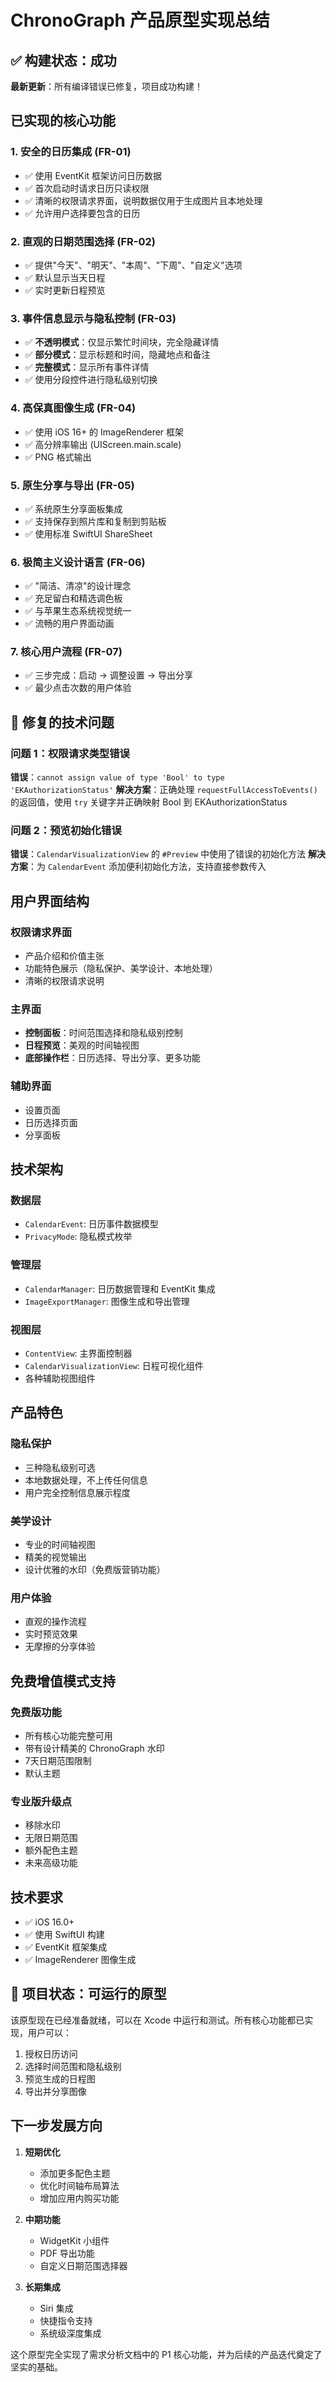 # ChronoGraph 产品原型实现总结

## ✅ 构建状态：成功 

**最新更新**：所有编译错误已修复，项目成功构建！

## 已实现的核心功能

### 1. **安全的日历集成** (FR-01)
- ✅ 使用 EventKit 框架访问日历数据
- ✅ 首次启动时请求日历只读权限
- ✅ 清晰的权限请求界面，说明数据仅用于生成图片且本地处理
- ✅ 允许用户选择要包含的日历

### 2. **直观的日期范围选择** (FR-02)
- ✅ 提供"今天"、"明天"、"本周"、"下周"、"自定义"选项
- ✅ 默认显示当天日程
- ✅ 实时更新日程预览

### 3. **事件信息显示与隐私控制** (FR-03)
- ✅ **不透明模式**：仅显示繁忙时间块，完全隐藏详情
- ✅ **部分模式**：显示标题和时间，隐藏地点和备注
- ✅ **完整模式**：显示所有事件详情
- ✅ 使用分段控件进行隐私级别切换

### 4. **高保真图像生成** (FR-04)
- ✅ 使用 iOS 16+ 的 ImageRenderer 框架
- ✅ 高分辨率输出 (UIScreen.main.scale)
- ✅ PNG 格式输出

### 5. **原生分享与导出** (FR-05)
- ✅ 系统原生分享面板集成
- ✅ 支持保存到照片库和复制到剪贴板
- ✅ 使用标准 SwiftUI ShareSheet

### 6. **极简主义设计语言** (FR-06)
- ✅ "简洁、清凉"的设计理念
- ✅ 充足留白和精选调色板
- ✅ 与苹果生态系统视觉统一
- ✅ 流畅的用户界面动画

### 7. **核心用户流程** (FR-07)
- ✅ 三步完成：启动 → 调整设置 → 导出分享
- ✅ 最少点击次数的用户体验

## 🐛 修复的技术问题

### 问题 1：权限请求类型错误
**错误**：`cannot assign value of type 'Bool' to type 'EKAuthorizationStatus'`
**解决方案**：正确处理 `requestFullAccessToEvents()` 的返回值，使用 `try` 关键字并正确映射 Bool 到 EKAuthorizationStatus

### 问题 2：预览初始化错误
**错误**：`CalendarVisualizationView` 的 `#Preview` 中使用了错误的初始化方法
**解决方案**：为 `CalendarEvent` 添加便利初始化方法，支持直接参数传入

## 用户界面结构

### 权限请求界面
- 产品介绍和价值主张
- 功能特色展示（隐私保护、美学设计、本地处理）
- 清晰的权限请求说明

### 主界面
- **控制面板**：时间范围选择和隐私级别控制
- **日程预览**：美观的时间轴视图
- **底部操作栏**：日历选择、导出分享、更多功能

### 辅助界面
- 设置页面
- 日历选择页面
- 分享面板

## 技术架构

### 数据层
- `CalendarEvent`: 日历事件数据模型
- `PrivacyMode`: 隐私模式枚举

### 管理层
- `CalendarManager`: 日历数据管理和 EventKit 集成
- `ImageExportManager`: 图像生成和导出管理

### 视图层
- `ContentView`: 主界面控制器
- `CalendarVisualizationView`: 日程可视化组件
- 各种辅助视图组件

## 产品特色

### 隐私保护
- 三种隐私级别可选
- 本地数据处理，不上传任何信息
- 用户完全控制信息展示程度

### 美学设计
- 专业的时间轴视图
- 精美的视觉输出
- 设计优雅的水印（免费版营销功能）

### 用户体验
- 直观的操作流程
- 实时预览效果
- 无摩擦的分享体验

## 免费增值模式支持

### 免费版功能
- 所有核心功能完整可用
- 带有设计精美的 ChronoGraph 水印
- 7天日期范围限制
- 默认主题

### 专业版升级点
- 移除水印
- 无限日期范围
- 额外配色主题
- 未来高级功能

## 技术要求
- ✅ iOS 16.0+
- ✅ 使用 SwiftUI 构建
- ✅ EventKit 框架集成
- ✅ ImageRenderer 图像生成

## 🚀 项目状态：可运行的原型

该原型现在已经准备就绪，可以在 Xcode 中运行和测试。所有核心功能都已实现，用户可以：

1. 授权日历访问
2. 选择时间范围和隐私级别
3. 预览生成的日程图
4. 导出并分享图像

## 下一步发展方向

1. **短期优化**
   - 添加更多配色主题
   - 优化时间轴布局算法
   - 增加应用内购买功能

2. **中期功能**
   - WidgetKit 小组件
   - PDF 导出功能
   - 自定义日期范围选择器

3. **长期集成**
   - Siri 集成
   - 快捷指令支持
   - 系统级深度集成

这个原型完全实现了需求分析文档中的 P1 核心功能，并为后续的产品迭代奠定了坚实的基础。

